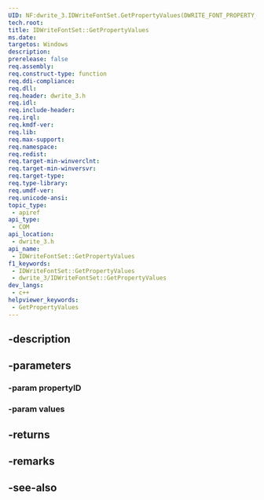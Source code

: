 ```yaml
---
UID: NF:dwrite_3.IDWriteFontSet.GetPropertyValues(DWRITE_FONT_PROPERTY_ID,IDWriteStringList)
tech.root: 
title: IDWriteFontSet::GetPropertyValues
ms.date: 
targetos: Windows
description: 
prerelease: false
req.assembly: 
req.construct-type: function
req.ddi-compliance: 
req.dll: 
req.header: dwrite_3.h
req.idl: 
req.include-header: 
req.irql: 
req.kmdf-ver: 
req.lib: 
req.max-support: 
req.namespace: 
req.redist: 
req.target-min-winverclnt: 
req.target-min-winversvr: 
req.target-type: 
req.type-library: 
req.umdf-ver: 
req.unicode-ansi: 
topic_type:
 - apiref
api_type:
 - COM
api_location:
 - dwrite_3.h
api_name:
 - IDWriteFontSet::GetPropertyValues
f1_keywords:
 - IDWriteFontSet::GetPropertyValues
 - dwrite_3/IDWriteFontSet::GetPropertyValues
dev_langs:
 - c++
helpviewer_keywords:
 - GetPropertyValues
---
```


## -description

## -parameters

### -param propertyID

### -param values

## -returns

## -remarks

## -see-also

